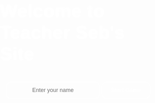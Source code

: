 <!DOCTYPE html>
<html lang="en">
<head>
  <meta charset="UTF-8">
  <meta name="viewport" content="width=device-width, initial-scale=1.0">
  <title>Teacher Seb's Site</title>
  <style>
    /* General Body Styling */
    body {
      margin: 0;
      padding: 0;
      font-family: Arial, sans-serif;
      background: url('https://images.pexels.com/photos/6985128/pexels-photo-6985128.jpeg') no-repeat center center fixed;
      background-size: cover;
      color: white;
    }

    /* Title Section */
    .title-container {
      text-align: center;
      margin-top: 15%;
    }

    .title-container h1 {
      font-size: 60px;
      font-weight: bold;
      color: white;
      text-shadow: 0px 0px 10px #ffffff;
    }

    .start-container {
      text-align: center;
      margin-top: 30px;
    }

    #nameInput {
      padding: 15px;
      font-size: 18px;
      width: 300px;
      border: 2px solid white;
      background: transparent;
      color: white;
      border-radius: 15px;
      text-align: center;
    }

    #startButton {
      display: inline-block;
      padding: 15px 30px;
      font-size: 18px;
      font-weight: bold;
      color: white;
      border: 2px solid white;
      border-radius: 20px;
      background: transparent;
      cursor: pointer;
      margin-top: 15px;
    }

    /* Game Section */
    .game-container {
      display: none;
      text-align: center;
      margin: 20px;
    }

    .game-container h2 {
      font-size: 36px;
      margin-bottom: 20px;
    }

    .question-image {
      margin: 20px auto;
      width: 600px;
      height: 400px; /* Ensures consistent size for all images */
      object-fit: cover;
      border-radius: 10px;
    }

    .answers {
      display: flex;
      flex-direction: column;
      align-items: center;
    }

    .answer-option {
      margin: 10px 0;
      padding: 15px;
      width: 60%;
      border: 2px solid white;
      border-radius: 20px;
      font-size: 18px;
      color: white;
      background: transparent;
      cursor: pointer;
      text-align: center;
    }

    .answer-option:hover {
      background: rgba(255, 255, 255, 0.1);
    }

    .answer-option.correct {
      background-color: green;
    }

    .answer-option.incorrect {
      background-color: red;
    }

    /* Leaderboard Section */
    .leaderboard {
      display: none;
      text-align: left;
      margin: 50px auto;
      width: 60%;
      background: rgba(0, 0, 0, 0.5);
      padding: 30px;
      border-radius: 15px;
    }

    .leaderboard h2 {
      text-align: center;
      font-size: 36px;
      margin-bottom: 20px;
      text-shadow: 0 0 10px white;
      color: gold;
    }

    .leaderboard table {
      width: 100%;
      border-collapse: collapse;
      margin-top: 20px;
    }

    .leaderboard th,
    .leaderboard td {
      padding: 10px;
      text-align: left;
      border-bottom: 1px solid rgba(255, 255, 255, 0.3);
    }

    .leaderboard th {
      font-weight: bold;
      font-size: 18px;
      color: gold;
    }

    .leaderboard td {
      font-size: 16px;
      color: white;
    }

    .leaderboard tr:nth-child(even) {
      background-color: rgba(255, 255, 255, 0.1);
    }
  </style>
</head>
<body>
  <!-- Title Section -->
  <div class="title-container">
    <h1>Welcome to Teacher Seb's Site</h1>
  </div>

  <!-- Enter Name Section -->
  <div class="start-container">
    <input type="text" id="nameInput" placeholder="Enter your name">
    <button id="startButton">Start Game</button>
  </div>

  <!-- Game Section -->
  <div class="game-container" id="gameContainer">
    <h2 id="questionText"></h2>
    <img src="" alt="Question Image" id="questionImage" class="question-image">
    <div class="answers" id="answersContainer"></div>
  </div>

  <!-- Leaderboard Section -->
  <div class="leaderboard" id="leaderboard">
    <h2>Congratulations!</h2>
    <table>
      <thead>
        <tr>
          <th>Name</th>
          <th>Score</th>
        </tr>
      </thead>
      <tbody id="leaderboardBody">
        <!-- Scores will be populated dynamically -->
      </tbody>
    </table>
  </div>

  <script>
    const questions = [
      {
        text: "CAUSE: What happens if students sleep late?",
        image: "https://images.stockcake.com/public/e/f/e/efe81e4d-27b0-472a-855c-724370c17d59_large/late-night-studying-stockcake.jpg",
        answers: ["They feel tired", "They score high on exams", "They are energized"],
        correct: 0
      },
      {
        text: "CAUSE: What happens if students don't review?",
        image: "https://s39613.pcdn.co/wp-content/uploads/2019/07/rethinking-deadline-and-late-penalty-policies-080519.jpg",
        answers: ["They fail", "They pass easily", "They win awards"],
        correct: 0
      },
      {
        text: "CAUSE: What happens if students eat healthy food?",
        image: "https://healthy-food-choices-in-schools.extension.org/wp-content/uploads/2019/06/iStock_000005310253Small.jpg",
        answers: ["They perform better", "They feel lazy", "They become sick"],
        correct: 0
      },
      {
        text: "CAUSE: What happens if students manage their time well?",
        image: "https://blog.mentoria.com/wp-content/uploads/2022/08/1_11zon-1024x576.jpg",
        answers: ["They complete tasks", "They procrastinate", "They get low grades"],
        correct: 0
      },
      {
        text: "CAUSE: What happens if students play mobile games all day?",
        image: "https://watermark.lovepik.com/photo/20211210/large/lovepik-playing-mobile-game-in-the-college-students-in-the-picture_501788251.jpg",
        answers: ["They neglect studies", "They excel in class", "They feel fresh"],
        correct: 0
      }
    ];

    let currentQuestion = 0;
    let score = 0;
    const nameInput = document.getElementById("nameInput");
    const startButton = document.getElementById("startButton");
    const gameContainer = document.getElementById("gameContainer");
    const questionText = document.getElementById("questionText");
    const questionImage = document.getElementById("questionImage");
    const answersContainer = document.getElementById("answersContainer");
    const leaderboard = document.getElementById("leaderboard");
    const leaderboardBody = document.getElementById("leaderboardBody");

    startButton.addEventListener("click", () => {
      const playerName = nameInput.value.trim();
      if (!playerName) {
        alert("Please enter your name!");
        return;
      }
      document.querySelector(".title-container").style.display = "none";
      document.querySelector(".start-container").style.display = "none";
      gameContainer.style.display = "block";
      showQuestion();
    });

    function showQuestion() {
      if (currentQuestion >= questions.length) {
        showLeaderboard();
        return;
      }
      const q = questions[currentQuestion];
      questionText.textContent = q.text;
      questionImage.src = q.image;
      answersContainer.innerHTML = "";
      q.answers.forEach((answer, index) => {
        const button = document.createElement("button");
        button.textContent = answer;
        button.className = "answer-option";
        button.addEventListener("click", () => handleAnswer(index, button));
        answersContainer.appendChild(button);
      });
    }

    function handleAnswer(selected, button) {
      const q = questions[currentQuestion];
      if (selected === q.correct) {
        score++;
        button.classList.add("correct");
      } else {
        button.classList.add("incorrect");
      }
      setTimeout(() => {
        currentQuestion++;
        showQuestion();
      }, 1000);
    }

    function showLeaderboard() {
      gameContainer.style.display = "none";
      leaderboard.style.display = "block";
      leaderboardBody.innerHTML = `<tr>
        <td>${nameInput.value}</td>
        <td>${score}</td>
      </tr>`;
    }
  </script>
</body>
</html>
